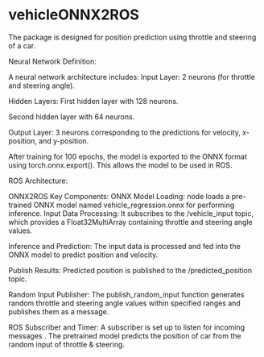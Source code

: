 # vehicleONNX2ROS



The package is designed for position prediction using throttle and steering of a car.


Neural Network Definition:

A neural network architecture includes:
Input Layer: 2 neurons (for throttle and steering angle).

Hidden Layers:
First hidden layer with 128 neurons.

Second hidden layer with 64 neurons.

Output Layer: 3 neurons corresponding to the predictions for velocity, x-position, and y-position.


After training for 100 epochs, the model is exported to the ONNX format using torch.onnx.export(). This allows the model to be used in ROS.


ROS Architecture: 

ONNX2ROS Key Components:
ONNX Model Loading: node loads a pre-trained ONNX model named vehicle_regression.onnx for performing inference.
Input Data Processing: It subscribes to the /vehicle_input topic, which provides a Float32MultiArray containing throttle and steering angle values.

Inference and Prediction:
The input data is processed and fed into the ONNX model to predict position and velocity.

Publish Results:
Predicted position is published to the /predicted_position topic.


Random Input Publisher:
The publish_random_input function generates random throttle and steering angle values within specified ranges and publishes them as a message.


ROS Subscriber and Timer:
A subscriber is set up to listen for incoming messages .
The pretrained model predicts the position of car from the random input of throttle & steering.

